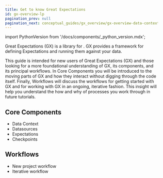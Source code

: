 ```yaml
---
title: Get to know Great Expectations
id: gx-overview-lp
pagination_prev: null
pagination_next: conceptual_guides/gx_overview/gx-overview-data-context
---
```


import PythonVersion from '/docs/components/_python_version.mdx';

Great Expectations (GX) is a library for <PythonVersion />.  GX provides a framework for defining Expectations and running them against your data. 

This guide is intended for new users of Great Expectations (GX) and those looking for a more foundational understanding of GX, its components, and its principal workflows.  In Core Components you will be introduced to the moving parts of GX and how they interact without digging through the code itself.  Finally, Workflows will discuss the workflows for getting started with GX and for working with GX in an ongoing, iterative fashion.  This insight will help you understand the how and why of processes you work through in future tutorials.

## Core Components

[//]: # (TODO: Convert these to landing page cards.)

- Data Context
- Datasources
- Expectations
- Checkpoints

## Workflows

[//]: # (TODO: Convert these to landing page cards.)

- New project workflow
- Iterative workflow
